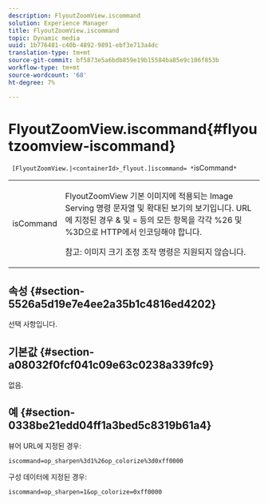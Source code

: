 ```yaml
---
description: FlyoutZoomView.iscommand
solution: Experience Manager
title: FlyoutZoomView.iscommand
topic: Dynamic media
uuid: 1b776481-c40b-4892-9891-ebf3e713a4dc
translation-type: tm+mt
source-git-commit: bf5873e5a6bdb859e19b15584ba85e9c106f853b
workflow-type: tm+mt
source-wordcount: '68'
ht-degree: 7%

---
```



# FlyoutZoomView.iscommand{#flyoutzoomview-iscommand}

` [FlyoutZoomView.|<containerId>_flyout.]iscommand= *`isCommand`*`

<table id="table_43A84C1044574A6FAB8CE67D71AAD5EC"> 
 <tbody> 
  <tr> 
   <td colname="col1"> <p> <span class="codeph"> <span class="varname"> isCommand</span> </span> </p> </td> 
   <td colname="col2"> <p> </p> <p>FlyoutZoomView 기본 이미지에 적용되는 Image Serving 명령 문자열 및 확대된 보기의 보기입니다. URL에 지정된 경우 <span class="codeph"> &amp;</span> 및 <span class="codeph"> = </span> 등의 모든 항목을 각각 <span class="codeph"> %26</span> 및 <span class="codeph"> %3D</span>으로 HTTP에서 인코딩해야 합니다. </p> <p> <p>참고: 이미지 크기 조정 조작 명령은 지원되지 않습니다. </p> </p> </td> 
  </tr> 
 </tbody> 
</table>

## 속성 {#section-5526a5d19e7e4ee2a35b1c4816ed4202}

선택 사항입니다.

## 기본값 {#section-a08032f0fcf041c09e63c0238a339fc9}

없음.

## 예 {#section-0338be21edd04ff1a3bed5c8319b61a4}

뷰어 URL에 지정된 경우:

`iscommand=op_sharpen%3d1%26op_colorize%3d0xff0000`

구성 데이터에 지정된 경우:

`iscommand=op_sharpen=1&op_colorize=0xff0000`
